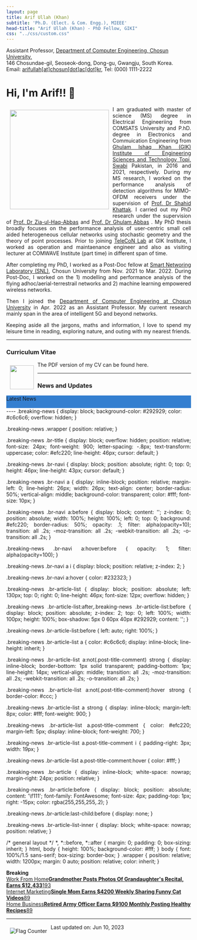```yaml
---
layout: page
title: Arif Ullah (Khan)
subtitle: 'Ph.D. (Elect. & Com. Engg.), MIEEE'
head-title: "Arif Ullah (Khan) - PhD Fellow, GIKI"
css: "../css/custom.css"
---
```

<html lang="en">
<head>

  <meta name="viewport" content="width=device-width, initial-scale=1">
  <link rel="stylesheet" href="http://maxcdn.bootstrapcdn.com/bootstrap/3.3.6/css/bootstrap.min.css">
  <script src="https://ajax.googleapis.com/ajax/libs/jquery/1.12.4/jquery.min.js"></script>
  <script src="http://maxcdn.bootstrapcdn.com/bootstrap/3.3.6/js/bootstrap.min.js"></script>
</head>
<body>
    <div class="row">
        <div class="col-md-3"></div>
        <div class="col-md-7">
          <div class="row"> 
          Assistant Professor, <a href="#" class="https://eng.chosun.ac.kr/eng/index.do">Department of Computer Engineering, Chosun University,</a>
            </div>
          <div class="row"> 
          146 Chosundae-gil, Seoseok-dong, Dong-gu, Gwangju, South Korea. 
            </div>
          <div class="row"> 
          Email: <a href="#" class="mailto: arifullag@chosun.ac.kr">arifullah[at]chosun[dot]ac[dot]kr</a>, Tel: (000) 1111-2222
        </div>
        </div>
  </div>
</body>
</html>


<html> 
<head> 
  <title> 
    Wrapping an Image with the text 
  </title> 
  <style> 
    body { 
      margin: 20px; 
      text-align: left; 
    } 
  
    h1 { 
    } 
  
    img { 
      float: left; 
      margin: 10px; 
    } 
  
    p { 
      text-align: justify; 
    } 
  </style> 
</head> 
<body> 
  <h1>Hi, I'm Arif!! 👋</h1> 
  <b> 
  </b> 
  <div class="square"> 
    <div> 
      <img align="right" src="../img/arifnnew.jpg" height="270px">
    </div>   
<p> 
I am graduated with master of science (MS) degree in Electrical Engineeriing from COMSATS University and P.hD. degree in Electronics and Commuication Engineering from <a href="https://www.giki.edu.pk/">Ghulam Ishaq Khan (GIK) Institute of Engineering Sciences and Technology Topi, Swabi</a> Pakistan, in 2016 and 2021, respectively. During my MS research, I worked on the performance analysis of detection algorithms for MIMO-OFDM receivers under the supervision of <a href="https://www.cuiatd.edu.pk/">Prof. Dr Shahid Khattak</a>. I carried out my PhD research under the supervision of <a href="https://giki.edu.pk/personnel/dr-zia-ul-haq-abbas/">Prof. Dr Zia-ul-Haq-Abbas</a>  and <a href="https://giki.edu.pk/personnel/abbas/">Prof. Dr Ghulam Abbas</a> . My PhD thesis broadly focuses on the performance analysis of user-centric small cell aided heterogeneous cellular networks using stochastic geometry and the theory of point processes. Prior to joining <a href="https://www.giki.edu.pk/telecon">TeleCoN Lab</a> at GIK Institute, I worked as operation and maintaenance engineer and also as visiting lecturer at COMWAVE Institute (part time) in different span of time.
    </p> 

  </div> 
</body> 
</html>


After completing my PhD, I worked as a Post-Doc fellow at [Smart Networing Laboratory (SNL)](https://sites.google.com/view/smart-networking), Chosun University from Nov. 2021 to Mar. 2022. During Post-Doc, I worked on the 1) modelling and performance analysis of the flying adhoc/aerial-terrestrail networks and 2) machine learning empowered wireless networks. 

Then I joined the [Department of Computer Engineering at Chosun University](https://www.chosun.ac.kr) in Apr. 2022 as an Assistant Professor. My current research mainly span in the area of intelligent 5G and beyond networks.

Keeping aside all the jargons, maths and information, I love to spend my leisure time in reading, exploring nature, and outing with my nearest friends.
 
 ----
 
### Curriculum Vitae

  <div> 
    <a href="https://arifkhaan.github.io/books/Arif-CV.pdf"><img src="../img/cvicon.jpg" height="65px"></a>
  </div> 
  <p> 
    The PDF version of my CV can be found here.
  </p>   

 ----
 
### News and Updates

<html>
<head>
<title> Horizontal Marquee News ticker using Html & Css </title>
<style>
.blue {
    background: #347fd0;
}

.news {
    box-shadow: inset 0 -5px 10px rgba(0,0,0,0.4), 0 3px 10px rgba(0,0,0,0.5);
       width: 890px;
    margin: 10px auto;
    overflow: hidden;
    border-radius: 4px;
    padding: 1px;
    -webkit-user-select: none;
}

.news span {
    float: left;
    color: #fff;
    padding: 9px;
    position: relative;
    top: 1%;
    box-shadow: inset 0 -15px 30px rgba(0,0,0,0.4);
    font: 16px 'Raleway', Helvetica, Arial, sans-serif;
    -webkit-font-smoothing: antialiased;
    -webkit-user-select: none;
    cursor: pointer;
}

.text1{

 box-shadow:none !important;
    width: 750px;
}
</style>
</head>
<body>
<div class="news blue">
<span>Latest News</span><span class="text1" ><marquee>[Sep 2023] Our paper title "Aerial-terrestrial networks with multi-antenna transmissions: How many UAVs need to be deployed?" has been accepted in IEEE transactions on vehicular technology.</marquee></span>
</div>
</body>
</html>
----
.breaking-news {
  display: block;
  background-color: #292929;
  color: #c6c6c6;
  overflow: hidden;
}

.breaking-news .wrapper {
  position: relative;
}

.breaking-news .br-title {
  display: block;
  overflow: hidden;
  position: relative;
  font-size: 24px;
  font-weight: 900;
  letter-spacing: -.8px;
  text-transform: uppercase;
  color: #efc220;
  line-height: 46px;
  cursor: default;
}

.breaking-news .br-navi {
  display: block;
  position: absolute;
  right: 0;
  top: 0;
  height: 46px;
  line-height: 43px;
  cursor: default;
}

.breaking-news .br-navi a {
  display: inline-block;
  position: relative;
  margin-left: 0;
  line-height: 26px;
  width: 26px;
  text-align: center;
  border-radius: 50%;
  vertical-align: middle;
  background-color: transparent;
  color: #fff;
  font-size: 10px;
}

.breaking-news .br-navi a:before {
  display: block;
  content: '';
  z-index: 0;
  position: absolute;
  width: 100%;
  height: 100%;
  left: 0;
  top: 0;
  background: #efc220;
  border-radius: 50%;
  opacity: .1;
  filter: alpha(opacity=10);
  transition: all .2s;
  -moz-transition: all .2s;
  -webkit-transition: all .2s;
  -o-transition: all .2s;
}

.breaking-news .br-navi a:hover:before {
  opacity: 1;
  filter: alpha(opacity=100);
}

.breaking-news .br-navi a i {
  display: block;
  position: relative;
  z-index: 2;
}

.breaking-news .br-navi a:hover {
  color: #232323;
}

.breaking-news .br-article-list {
  display: block;
  position: absolute;
  left: 130px;
  top: 0;
  right: 0;
  line-height: 46px;
  font-size: 12px;
  overflow: hidden;
}

.breaking-news .br-article-list:after,.breaking-news .br-article-list:before {
  display: block;
  position: absolute;
  z-index: 2;
  top: 0;
  left: 100%;
  width: 100px;
  height: 100%;
  box-shadow: 5px 0 60px 40px #292929;
  content: '';
}

.breaking-news .br-article-list:before {
  left: auto;
  right: 100%;
}

.breaking-news .br-article-list a {
  color: #c6c6c6;
  display: inline-block;
  line-height: inherit;
}

.breaking-news .br-article-list a:not(.post-title-comment) strong {
  display: inline-block;
  border-bottom: 1px solid transparent;
  padding-bottom: 1px;
  line-height: 14px;
  vertical-align: middle;
  transition: all .2s;
  -moz-transition: all .2s;
  -webkit-transition: all .2s;
  -o-transition: all .2s;
}

.breaking-news .br-article-list a:not(.post-title-comment):hover strong {
  border-color: #ccc;
}

.breaking-news .br-article-list a strong {
  display: inline-block;
  margin-left: 8px;
  color: #fff;
  font-weight: 900;
}

.breaking-news .br-article-list a.post-title-comment {
  color: #efc220;
  margin-left: 5px;
  display: inline-block;
  font-weight: 700;
}

.breaking-news .br-article-list a.post-title-comment i {
  padding-right: 3px;
  width: 19px;
}

.breaking-news .br-article-list a.post-title-comment:hover {
  color: #fff;
}

.breaking-news .br-article {
  display: inline-block;
  white-space: nowrap;
  margin-right: 24px;
  position: relative;
}

.breaking-news .br-article:before {
  display: block;
  position: absolute;
  content: '\f111';
  font-family: FontAwesome;
  font-size: 4px;
  padding-top: 1px;
  right: -15px;
  color: rgba(255,255,255,.2);
}

.breaking-news .br-article:last-child:before {
  display: none;
}

.breaking-news .br-article-list-inner {
  display: block;
  white-space: nowrap;
  position: relative;
}

/* general layout */
*,
*::before,
*::after {
  margin: 0;
  padding: 0;
  box-sizing: inherit;
}
html,
body {
  height: 100%;
  background-color: #fff;
}
body {
  font: 100%/1.5 sans-serif;
  box-sizing: border-box;
}
.wrapper {
  position: relative;
  width: 1200px;
  margin: 0 auto;
  position: relative;
  color: inherit;
}

<div class="breaking-news">
  <div class="wrapper">
    <strong class="br-title">Breaking</strong>
    <div class="br-article-list">
      <div class="br-article-list-inner">
        <div class="br-article"><a href="#0">Work From Home<strong>Grandmother Posts Photos Of Grandaughter's Recital, Earns $12,433</strong></a><a href="#" class="post-title-comment"><i class="po po-portus"></i>193</a></div>
        <div class="br-article"><a href="#0">Internet Marketing<strong>Single Mom Earns $4200 Weekly Sharing Funny Cat Videos</strong></a><a href="post.html#comments" class="post-title-comment"><i class="po po-portus"></i>89</a></div>
        <div class="br-article"><a href="#0">Home Business<strong>Retired Army Officer Earns $9100 Monthly Posting Healthy Recipes</strong></a><a href="post.html#comments" class="post-title-comment"><i class="po po-portus"></i>89</a></div>
      </div>
    </div>
  </div>
</div>

----

<a href="https://info.flagcounter.com/2S2r"><img src="https://s04.flagcounter.com/count/2S2r/bg_FFFFFF/txt_000000/border_CCCCCC/columns_8/maxflags_40/viewers_0/labels_1/pageviews_1/flags_0/percent_0/" alt="Flag Counter" border="0"></a>

Last updated on: Jun 10, 2023
